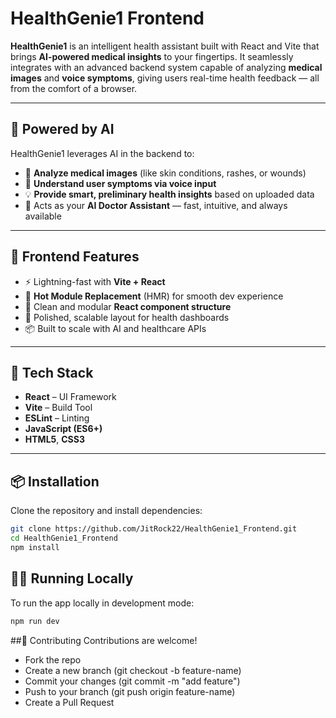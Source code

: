 # HealthGenie1 Frontend

**HealthGenie1** is an intelligent health assistant built with React and Vite that brings **AI-powered medical insights** to your fingertips. It seamlessly integrates with an advanced backend system capable of analyzing **medical images** and **voice symptoms**, giving users real-time health feedback — all from the comfort of a browser.

---

## 🧠 Powered by AI

HealthGenie1 leverages AI in the backend to:

- 🧬 **Analyze medical images** (like skin conditions, rashes, or wounds)
- 🎤 **Understand user symptoms via voice input**
- 💡 **Provide smart, preliminary health insights** based on uploaded data
- 🤖 Acts as your **AI Doctor Assistant** — fast, intuitive, and always available

---

## 🚀 Frontend Features

- ⚡ Lightning-fast with **Vite + React**
- 🔁 **Hot Module Replacement** (HMR) for smooth dev experience
- 🧼 Clean and modular **React component structure**
- 🎨 Polished, scalable layout for health dashboards
- 📦 Built to scale with AI and healthcare APIs

---

## 🧩 Tech Stack

- **React** – UI Framework
- **Vite** – Build Tool
- **ESLint** – Linting
- **JavaScript (ES6+)**
- **HTML5**, **CSS3**

---

## 📦 Installation

Clone the repository and install dependencies:

```bash
git clone https://github.com/JitRock22/HealthGenie1_Frontend.git
cd HealthGenie1_Frontend
npm install
```
## 🏃‍♂️ Running Locally
To run the app locally in development mode:
```bash
npm run dev
```

##🤝 Contributing
Contributions are welcome!

- Fork the repo
- Create a new branch (git checkout -b feature-name)
- Commit your changes (git commit -m "add feature")
- Push to your branch (git push origin feature-name)
- Create a Pull Request
